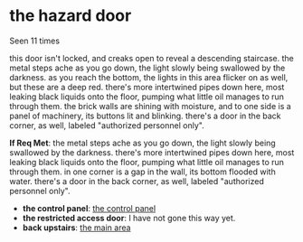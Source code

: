# the hazard door

Seen 11 times

this door isn't locked, and creaks open to reveal a descending staircase. the metal steps ache as you go down, the light slowly being swallowed by the darkness. as you reach the bottom, the lights in this area flicker on as well, but these are a deep red. there's more intertwined pipes down here, most leaking black liquids onto the floor, pumping what little oil manages to run through them. the brick walls are shining with moisture, and to one side is a panel of machinery, its buttons lit and blinking. there's a door in the back corner, as well, labeled "authorized personnel only".

**If Req Met**: the metal steps ache as you go down, the light slowly being swallowed by the darkness. there's more intertwined pipes down here, most leaking black liquids onto the floor, pumping what little oil manages to run through them. in one corner is a gap in the wall, its bottom flooded with water. there's a door in the back corner, as well, labeled "authorized personnel only".

- **the control panel**: [the control panel](the-control-panel-boam7i.md)
- **the restricted access door**: I have not gone this way yet.
- **back upstairs**: [the main area](the-main-area-Nfn7g21.md)
